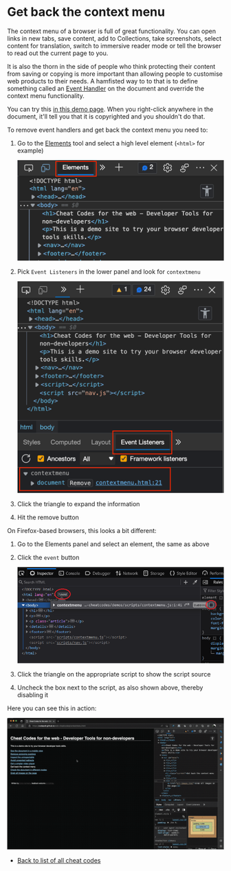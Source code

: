 # Get back the context menu

The context menu of a browser is full of great functionality. You can open links in new tabs, save content, add to Collections, take screenshots, select content for translation, switch to immersive reader mode or tell the browser to read out the current page to you.

It is also the thorn in the side of people who think protecting their content from saving or copying is more important than allowing people to customise web products to their needs. A hamfisted way to to that is to define something called an [Event Handler](https://developer.mozilla.org/docs/Learn/JavaScript/Building_blocks/Events) on the document and override the context menu functionality.

You can try this [in this demo page](demos/contextmenu.html). When you right-click anywhere in the document, it'll tell you that it is copyrighted and you shouldn't do that.

To remove event handlers and get back the context menu you need to:

1. Go to the [Elements](https://docs.microsoft.com/en-us/microsoft-edge/devtools-guide-chromium/elements-tool/elements-tool) tool and select a high level element (`<html>` for example)

   ![The Elements tool](screencasts/elements-tool.png)
1. Pick `Event Listeners` in the lower panel and look for `contextmenu`

   ![The Event listeners tool of Elements showing a contextmenu event](screencasts/event-listeners-contextmenu.png)
1. Click the triangle to expand the information
1. Hit the remove button

On Firefox-based browsers, this looks a bit different:

1. Go to the Elements panel and select an element, the same as above
1. Click the `event` button

   ![The Event listeners tool of Elements showing a contextmenu event](screencasts/event-listeners-contextmenu-firefox.png)
1. Click the triangle on the appropriate script to show the script source
1. Uncheck the box next to the script, as also shown above, thereby disabling it

Here you can see this in action:

![Screencast of removing the contextmenu event listener](screencasts/context-menu.gif)

- [Back to list of all cheat codes](README.md)

